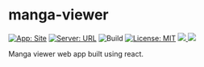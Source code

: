 # manga-viewer
[![App: Site](https://img.shields.io/badge/App-Site-orange)](https://shambu09.github.io/manga-viewer/)
[![Server: URL](https://img.shields.io/badge/Server-URL-yellow)](https://manga-utils-server.herokuapp.com/)
![Build](https://github.com/shambu09/manga-viewer/actions/workflows/main.yml/badge.svg)
[![License: MIT](https://img.shields.io/badge/License-MIT-green.svg)](https://opensource.org/licenses/MIT)
<a href="https://github.com/shambu09/manga-crawler">
<img src ="https://img.shields.io/badge/Crawler-manga--crawler-blue">
</a>
<a href="https://github.com/shambu09/manga-utils-server">
<img src ="https://img.shields.io/badge/Server-manga--utils--server-blue">
</a>



Manga viewer web app built using react.
